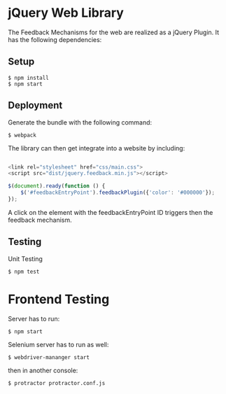 # jQuery Web Library

The Feedback Mechanisms for the web are realized as a jQuery Plugin. It has the following dependencies:

## Setup

    $ npm install    
    $ npm start

## Deployment

Generate the bundle with the following command:

    $ webpack

The library can then get integrate into a website by including:

```javascript

<link rel="stylesheet" href="css/main.css">
<script src="dist/jquery.feedback.min.js"></script>

$(document).ready(function () {
    $('#feedbackEntryPoint').feedbackPlugin({'color': '#000000'});
});
```

A click on the element with the feedbackEntryPoint ID triggers then the feedback mechanism.


## Testing

Unit Testing

    $ npm test
    
# Frontend Testing

Server has to run:

    $ npm start

Selenium server has to run as well: 
 
    $ webdriver-mananger start

then in another console:
    
    $ protractor protractor.conf.js
